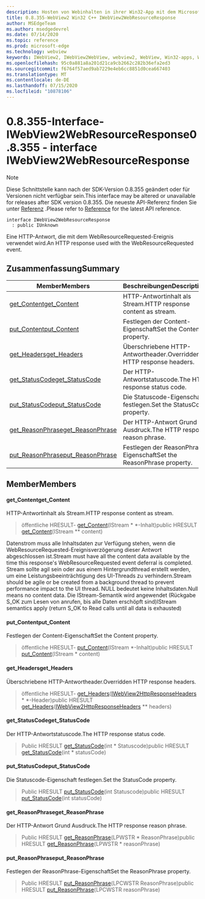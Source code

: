 ```yaml
---
description: Hosten von Webinhalten in ihrer Win32-App mit dem Microsoft Edge WebView2-Steuerelement
title: 0.8.355-WebView2 Win32 C++ IWebView2WebResourceResponse
author: MSEdgeTeam
ms.author: msedgedevrel
ms.date: 07/14/2020
ms.topic: reference
ms.prod: microsoft-edge
ms.technology: webview
keywords: IWebView2, IWebView2WebView, webview2, WebView, Win32-apps, Win32, Edge
ms.openlocfilehash: 95c0a881a8a201d21ca9cb2662c282b36efa2ed3
ms.sourcegitcommit: f6764f57aed9ab7229e4eb6cc8851d0cea667403
ms.translationtype: MT
ms.contentlocale: de-DE
ms.lasthandoff: 07/15/2020
ms.locfileid: "10878106"
---
```

# <span data-ttu-id="e620c-104">0.8.355-Interface-IWebView2WebResourceResponse</span><span class="sxs-lookup"><span data-stu-id="e620c-104">0.8.355 - interface IWebView2WebResourceResponse</span></span> 

> [!NOTE]
> <span data-ttu-id="e620c-105">Diese Schnittstelle kann nach der SDK-Version 0.8.355 geändert oder für Versionen nicht verfügbar sein.</span><span class="sxs-lookup"><span data-stu-id="e620c-105">This interface may be altered or unavailable for releases after SDK version 0.8.355.</span></span> <span data-ttu-id="e620c-106">Die neueste API-Referenz finden Sie unter [Referenz](../../../webview2-api-reference.md) .</span><span class="sxs-lookup"><span data-stu-id="e620c-106">Please refer to [Reference](../../../webview2-api-reference.md) for the latest API reference.</span></span>

```
interface IWebView2WebResourceResponse
  : public IUnknown
```

<span data-ttu-id="e620c-107">Eine HTTP-Antwort, die mit dem WebResourceRequested-Ereignis verwendet wird.</span><span class="sxs-lookup"><span data-stu-id="e620c-107">An HTTP response used with the WebResourceRequested event.</span></span>

## <span data-ttu-id="e620c-108">Zusammenfassung</span><span class="sxs-lookup"><span data-stu-id="e620c-108">Summary</span></span>

 <span data-ttu-id="e620c-109">Member</span><span class="sxs-lookup"><span data-stu-id="e620c-109">Members</span></span>                        | <span data-ttu-id="e620c-110">Beschreibungen</span><span class="sxs-lookup"><span data-stu-id="e620c-110">Descriptions</span></span>
--------------------------------|---------------------------------------------
[<span data-ttu-id="e620c-111">get_Content</span><span class="sxs-lookup"><span data-stu-id="e620c-111">get_Content</span></span>](#get_content) | <span data-ttu-id="e620c-112">HTTP-Antwortinhalt als Stream.</span><span class="sxs-lookup"><span data-stu-id="e620c-112">HTTP response content as stream.</span></span>
[<span data-ttu-id="e620c-113">put_Content</span><span class="sxs-lookup"><span data-stu-id="e620c-113">put_Content</span></span>](#put_content) | <span data-ttu-id="e620c-114">Festlegen der Content-Eigenschaft</span><span class="sxs-lookup"><span data-stu-id="e620c-114">Set the Content property.</span></span>
[<span data-ttu-id="e620c-115">get_Headers</span><span class="sxs-lookup"><span data-stu-id="e620c-115">get_Headers</span></span>](#get_headers) | <span data-ttu-id="e620c-116">Überschriebene HTTP-Antwortheader.</span><span class="sxs-lookup"><span data-stu-id="e620c-116">Overridden HTTP response headers.</span></span>
[<span data-ttu-id="e620c-117">get_StatusCode</span><span class="sxs-lookup"><span data-stu-id="e620c-117">get_StatusCode</span></span>](#get_statuscode) | <span data-ttu-id="e620c-118">Der HTTP-Antwortstatuscode.</span><span class="sxs-lookup"><span data-stu-id="e620c-118">The HTTP response status code.</span></span>
[<span data-ttu-id="e620c-119">put_StatusCode</span><span class="sxs-lookup"><span data-stu-id="e620c-119">put_StatusCode</span></span>](#put_statuscode) | <span data-ttu-id="e620c-120">Die Statuscode-Eigenschaft festlegen.</span><span class="sxs-lookup"><span data-stu-id="e620c-120">Set the StatusCode property.</span></span>
[<span data-ttu-id="e620c-121">get_ReasonPhrase</span><span class="sxs-lookup"><span data-stu-id="e620c-121">get_ReasonPhrase</span></span>](#get_reasonphrase) | <span data-ttu-id="e620c-122">Der HTTP-Antwort Grund Ausdruck.</span><span class="sxs-lookup"><span data-stu-id="e620c-122">The HTTP response reason phrase.</span></span>
[<span data-ttu-id="e620c-123">put_ReasonPhrase</span><span class="sxs-lookup"><span data-stu-id="e620c-123">put_ReasonPhrase</span></span>](#put_reasonphrase) | <span data-ttu-id="e620c-124">Festlegen der ReasonPhrase-Eigenschaft</span><span class="sxs-lookup"><span data-stu-id="e620c-124">Set the ReasonPhrase property.</span></span>

## <span data-ttu-id="e620c-125">Member</span><span class="sxs-lookup"><span data-stu-id="e620c-125">Members</span></span>

#### <span data-ttu-id="e620c-126">get_Content</span><span class="sxs-lookup"><span data-stu-id="e620c-126">get_Content</span></span> 

<span data-ttu-id="e620c-127">HTTP-Antwortinhalt als Stream.</span><span class="sxs-lookup"><span data-stu-id="e620c-127">HTTP response content as stream.</span></span>

> <span data-ttu-id="e620c-128">öffentliche HRESULT- [get_Content](#get_content)(IStream \* \*-Inhalt)</span><span class="sxs-lookup"><span data-stu-id="e620c-128">public HRESULT [get_Content](#get_content)(IStream \*\* content)</span></span>

<span data-ttu-id="e620c-129">Datenstrom muss alle Inhaltsdaten zur Verfügung stehen, wenn die WebResourceRequested-Ereignisverzögerung dieser Antwort abgeschlossen ist.</span><span class="sxs-lookup"><span data-stu-id="e620c-129">Stream must have all the content data available by the time this response's WebResourceRequested event deferral is completed.</span></span> <span data-ttu-id="e620c-130">Stream sollte agil sein oder aus einem Hintergrundthread erstellt werden, um eine Leistungsbeeinträchtigung des UI-Threads zu verhindern.</span><span class="sxs-lookup"><span data-stu-id="e620c-130">Stream should be agile or be created from a background thread to prevent performance impact to the UI thread.</span></span> <span data-ttu-id="e620c-131">NULL bedeutet keine Inhaltsdaten.</span><span class="sxs-lookup"><span data-stu-id="e620c-131">Null means no content data.</span></span> <span data-ttu-id="e620c-132">Die IStream-Semantik wird angewendet (Rückgabe S_OK zum Lesen von anrufen, bis alle Daten erschöpft sind)</span><span class="sxs-lookup"><span data-stu-id="e620c-132">IStream semantics apply (return S_OK to Read calls until all data is exhausted)</span></span>

#### <span data-ttu-id="e620c-133">put_Content</span><span class="sxs-lookup"><span data-stu-id="e620c-133">put_Content</span></span> 

<span data-ttu-id="e620c-134">Festlegen der Content-Eigenschaft</span><span class="sxs-lookup"><span data-stu-id="e620c-134">Set the Content property.</span></span>

> <span data-ttu-id="e620c-135">öffentliche HRESULT- [put_Content](#put_content)(IStream \*-Inhalt)</span><span class="sxs-lookup"><span data-stu-id="e620c-135">public HRESULT [put_Content](#put_content)(IStream \* content)</span></span>

#### <span data-ttu-id="e620c-136">get_Headers</span><span class="sxs-lookup"><span data-stu-id="e620c-136">get_Headers</span></span> 

<span data-ttu-id="e620c-137">Überschriebene HTTP-Antwortheader.</span><span class="sxs-lookup"><span data-stu-id="e620c-137">Overridden HTTP response headers.</span></span>

> <span data-ttu-id="e620c-138">öffentliche HRESULT- [get_Headers](#get_headers)([IWebView2HttpResponseHeaders](IWebView2HttpResponseHeaders.md) \* \*-Header)</span><span class="sxs-lookup"><span data-stu-id="e620c-138">public HRESULT [get_Headers](#get_headers)([IWebView2HttpResponseHeaders](IWebView2HttpResponseHeaders.md) \*\* headers)</span></span>

#### <span data-ttu-id="e620c-139">get_StatusCode</span><span class="sxs-lookup"><span data-stu-id="e620c-139">get_StatusCode</span></span> 

<span data-ttu-id="e620c-140">Der HTTP-Antwortstatuscode.</span><span class="sxs-lookup"><span data-stu-id="e620c-140">The HTTP response status code.</span></span>

> <span data-ttu-id="e620c-141">Public HRESULT [get_StatusCode](#get_statuscode)(int \* Statuscode)</span><span class="sxs-lookup"><span data-stu-id="e620c-141">public HRESULT [get_StatusCode](#get_statuscode)(int \* statusCode)</span></span>

#### <span data-ttu-id="e620c-142">put_StatusCode</span><span class="sxs-lookup"><span data-stu-id="e620c-142">put_StatusCode</span></span> 

<span data-ttu-id="e620c-143">Die Statuscode-Eigenschaft festlegen.</span><span class="sxs-lookup"><span data-stu-id="e620c-143">Set the StatusCode property.</span></span>

> <span data-ttu-id="e620c-144">Public HRESULT [put_StatusCode](#put_statuscode)(int Statuscode)</span><span class="sxs-lookup"><span data-stu-id="e620c-144">public HRESULT [put_StatusCode](#put_statuscode)(int statusCode)</span></span>

#### <span data-ttu-id="e620c-145">get_ReasonPhrase</span><span class="sxs-lookup"><span data-stu-id="e620c-145">get_ReasonPhrase</span></span> 

<span data-ttu-id="e620c-146">Der HTTP-Antwort Grund Ausdruck.</span><span class="sxs-lookup"><span data-stu-id="e620c-146">The HTTP response reason phrase.</span></span>

> <span data-ttu-id="e620c-147">Public HRESULT [get_ReasonPhrase](#get_reasonphrase)(LPWSTR \* ReasonPhrase)</span><span class="sxs-lookup"><span data-stu-id="e620c-147">public HRESULT [get_ReasonPhrase](#get_reasonphrase)(LPWSTR \* reasonPhrase)</span></span>

#### <span data-ttu-id="e620c-148">put_ReasonPhrase</span><span class="sxs-lookup"><span data-stu-id="e620c-148">put_ReasonPhrase</span></span> 

<span data-ttu-id="e620c-149">Festlegen der ReasonPhrase-Eigenschaft</span><span class="sxs-lookup"><span data-stu-id="e620c-149">Set the ReasonPhrase property.</span></span>

> <span data-ttu-id="e620c-150">Public HRESULT [put_ReasonPhrase](#put_reasonphrase)(LPCWSTR ReasonPhrase)</span><span class="sxs-lookup"><span data-stu-id="e620c-150">public HRESULT [put_ReasonPhrase](#put_reasonphrase)(LPCWSTR reasonPhrase)</span></span>


